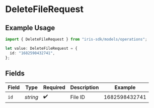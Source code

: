 # DeleteFileRequest

## Example Usage

```typescript
import { DeleteFileRequest } from "iris-sdk/models/operations";

let value: DeleteFileRequest = {
  id: "1682598432741",
};
```

## Fields

| Field              | Type               | Required           | Description        | Example            |
| ------------------ | ------------------ | ------------------ | ------------------ | ------------------ |
| `id`               | *string*           | :heavy_check_mark: | File ID            | 1682598432741      |